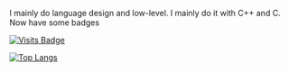 I mainly do language design and low-level. I mainly do it with C++ and C. Now have some badges

[![Visits Badge](https://badges.pufler.dev/visits/Not-Nik/Not-Nik)](https://badges.pufler.dev)

[![Top Langs](https://github-readme-stats.vercel.app/api/top-langs/?username=Not-Nik&theme=dark)](https://github.com/anuraghazra/github-readme-stats)
